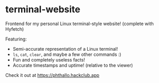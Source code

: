 # terminal-website
Frontend for my personal Linux terminal-style website! (complete with Hyfetch)

Featuring: 
- Semi-accurate representation of a Linux terminal!
- `ls`, `cat`, `clear`, and maybe a few other commands :) 
- Fun and completely useless facts!
- Accurate timestamps and uptime! (relative to the viewer)


Check it out at https://phthallo.hackclub.app 